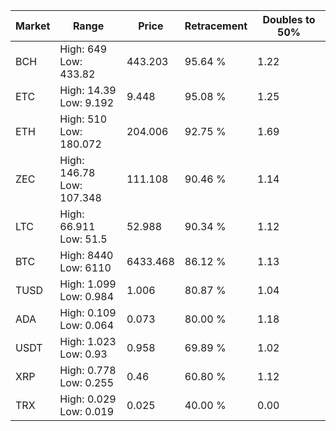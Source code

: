 | Market | Range | Price| Retracement | Doubles to 50% |
| --- | --- | --- | --- | --- |
| BCH | High: 649<br />Low: 433.82 | 443.203 | 95.64 % | 1.22 |
| ETC | High: 14.39<br />Low: 9.192 | 9.448 | 95.08 % | 1.25 |
| ETH | High: 510<br />Low: 180.072 | 204.006 | 92.75 % | 1.69 |
| ZEC | High: 146.78<br />Low: 107.348 | 111.108 | 90.46 % | 1.14 |
| LTC | High: 66.911<br />Low: 51.5 | 52.988 | 90.34 % | 1.12 |
| BTC | High: 8440<br />Low: 6110 | 6433.468 | 86.12 % | 1.13 |
| TUSD | High: 1.099<br />Low: 0.984 | 1.006 | 80.87 % | 1.04 |
| ADA | High: 0.109<br />Low: 0.064 | 0.073 | 80.00 % | 1.18 |
| USDT | High: 1.023<br />Low: 0.93 | 0.958 | 69.89 % | 1.02 |
| XRP | High: 0.778<br />Low: 0.255 | 0.46 | 60.80 % | 1.12 |
| TRX | High: 0.029<br />Low: 0.019 | 0.025 | 40.00 % | 0.00 |
